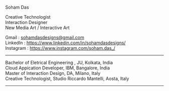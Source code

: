 
Soham Das <br>

Creative Technologist <br>
Interaction Designer <br>
New Media Art / Interactive Art <br>

Gmail : sohamdasdesigns@gmail.com <br>
LinkedIn : https://www.linkedin.com/in/sohamdasdesigns/ <br>
Instagram : https://www.instagram.com/soham.das_/

---------------------------------------------------------------

Bachelor of Eletrical Engineering , JU, Kolkata, India <br>
Cloud Appication Developer, IBM, Bangalore, India <br>
Master of Interaction Design, DA, Milano, Italy <br>
Creative Technologist, Studio Riccardo Mantelli, Aosta, Italy <br>

--------------------------------------------------------------
